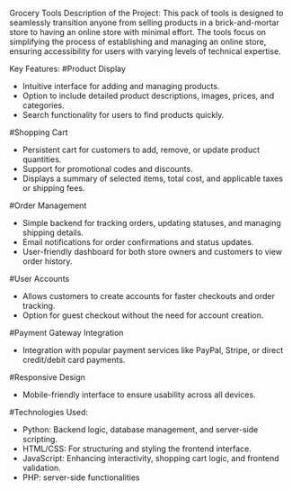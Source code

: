 Grocery Tools
Description of the Project:
This pack of tools is designed to seamlessly transition anyone from selling products in a brick-and-mortar store to having an online store with minimal effort. The tools focus on simplifying the process of establishing and managing an online store, ensuring accessibility for users with varying levels of technical expertise.

Key Features:
#Product Display
- Intuitive interface for adding and managing products.
- Option to include detailed product descriptions, images, prices, and categories.
- Search functionality for users to find products quickly.

#Shopping Cart
- Persistent cart for customers to add, remove, or update product quantities.
- Support for promotional codes and discounts.
- Displays a summary of selected items, total cost, and applicable taxes or shipping fees.

#Order Management
- Simple backend for tracking orders, updating statuses, and managing shipping details.
- Email notifications for order confirmations and status updates.
- User-friendly dashboard for both store owners and customers to view order history.

#User Accounts
- Allows customers to create accounts for faster checkouts and order tracking.
- Option for guest checkout without the need for account creation.
  
#Payment Gateway Integration
- Integration with popular payment services like PayPal, Stripe, or direct credit/debit card payments.

#Responsive Design
- Mobile-friendly interface to ensure usability across all devices.

#Technologies Used:
- Python: Backend logic, database management, and server-side scripting.
- HTML/CSS: For structuring and styling the frontend interface.
- JavaScript: Enhancing interactivity, shopping cart logic, and frontend validation.
- PHP: server-side functionalities 
